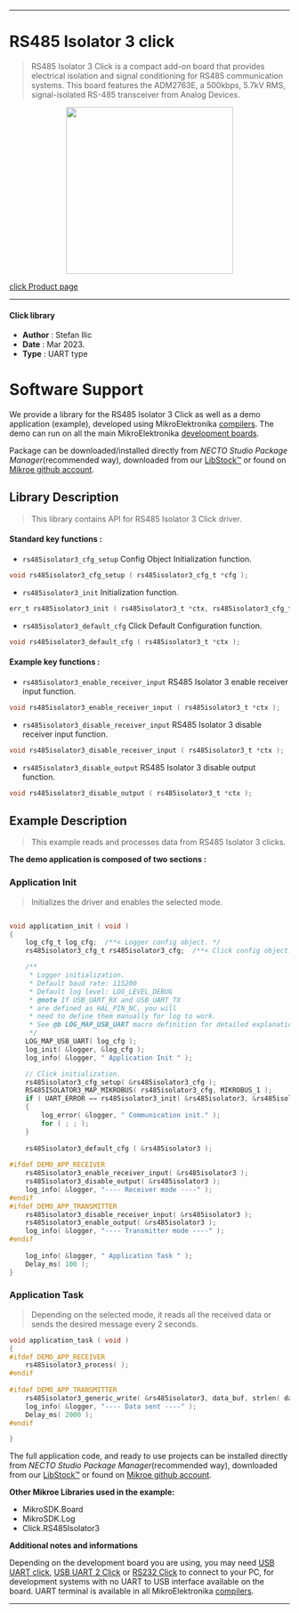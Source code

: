 
---
# RS485 Isolator 3 click

> RS485 Isolator 3 Click is a compact add-on board that provides electrical isolation and signal conditioning for RS485 communication systems. This board features the ADM2763E, a 500kbps, 5.7kV RMS, signal-isolated RS-485 transceiver from Analog Devices.

<p align="center">
  <img src="https://download.mikroe.com/images/click_for_ide/rs485isolator3_click.png" height=300px>
</p>

[click Product page](https://www.mikroe.com/rs485-isolator-3-click)

---


#### Click library

- **Author**        : Stefan Ilic
- **Date**          : Mar 2023.
- **Type**          : UART type


# Software Support

We provide a library for the RS485 Isolator 3 Click
as well as a demo application (example), developed using MikroElektronika
[compilers](https://www.mikroe.com/necto-studio).
The demo can run on all the main MikroElektronika [development boards](https://www.mikroe.com/development-boards).

Package can be downloaded/installed directly from *NECTO Studio Package Manager*(recommended way), downloaded from our [LibStock&trade;](https://libstock.mikroe.com) or found on [Mikroe github account](https://github.com/MikroElektronika/mikrosdk_click_v2/tree/master/clicks).

## Library Description

> This library contains API for RS485 Isolator 3 Click driver.

#### Standard key functions :

- `rs485isolator3_cfg_setup` Config Object Initialization function.
```c
void rs485isolator3_cfg_setup ( rs485isolator3_cfg_t *cfg );
```

- `rs485isolator3_init` Initialization function.
```c
err_t rs485isolator3_init ( rs485isolator3_t *ctx, rs485isolator3_cfg_t *cfg );
```

- `rs485isolator3_default_cfg` Click Default Configuration function.
```c
void rs485isolator3_default_cfg ( rs485isolator3_t *ctx );
```

#### Example key functions :

- `rs485isolator3_enable_receiver_input` RS485 Isolator 3 enable receiver input function.
```c
void rs485isolator3_enable_receiver_input ( rs485isolator3_t *ctx );
```

- `rs485isolator3_disable_receiver_input` RS485 Isolator 3 disable receiver input function.
```c
void rs485isolator3_disable_receiver_input ( rs485isolator3_t *ctx );
```

- `rs485isolator3_disable_output` RS485 Isolator 3 disable output function.
```c
void rs485isolator3_disable_output ( rs485isolator3_t *ctx );
```

## Example Description

> This example reads and processes data from RS485 Isolator 3 clicks.

**The demo application is composed of two sections :**

### Application Init

> Initializes the driver and enables the selected mode.

```c

void application_init ( void ) 
{
    log_cfg_t log_cfg;  /**< Logger config object. */
    rs485isolator3_cfg_t rs485isolator3_cfg;  /**< Click config object. */

    /** 
     * Logger initialization.
     * Default baud rate: 115200
     * Default log level: LOG_LEVEL_DEBUG
     * @note If USB_UART_RX and USB_UART_TX 
     * are defined as HAL_PIN_NC, you will 
     * need to define them manually for log to work. 
     * See @b LOG_MAP_USB_UART macro definition for detailed explanation.
     */
    LOG_MAP_USB_UART( log_cfg );
    log_init( &logger, &log_cfg );
    log_info( &logger, " Application Init " );

    // Click initialization.
    rs485isolator3_cfg_setup( &rs485isolator3_cfg );
    RS485ISOLATOR3_MAP_MIKROBUS( rs485isolator3_cfg, MIKROBUS_1 );
    if ( UART_ERROR == rs485isolator3_init( &rs485isolator3, &rs485isolator3_cfg ) ) 
    {
        log_error( &logger, " Communication init." );
        for ( ; ; );
    }
    
    rs485isolator3_default_cfg ( &rs485isolator3 );
    
#ifdef DEMO_APP_RECEIVER
    rs485isolator3_enable_receiver_input( &rs485isolator3 );
    rs485isolator3_disable_output( &rs485isolator3 );
    log_info( &logger, "---- Receiver mode ----" );
#endif 
#ifdef DEMO_APP_TRANSMITTER
    rs485isolator3_disable_receiver_input( &rs485isolator3 );
    rs485isolator3_enable_output( &rs485isolator3 );    
    log_info( &logger, "---- Transmitter mode ----" );
#endif
    
    log_info( &logger, " Application Task " );
    Delay_ms( 100 );
}

```

### Application Task

> Depending on the selected mode, it reads all the received data or sends the desired message
 every 2 seconds.

```c
void application_task ( void ) 
{
#ifdef DEMO_APP_RECEIVER
    rs485isolator3_process( );
#endif    
    
#ifdef DEMO_APP_TRANSMITTER
    rs485isolator3_generic_write( &rs485isolator3, data_buf, strlen( data_buf ) );
    log_info( &logger, "---- Data sent ----" );
    Delay_ms( 2000 );
#endif    

}
```

The full application code, and ready to use projects can be installed directly from *NECTO Studio Package Manager*(recommended way), downloaded from our [LibStock&trade;](https://libstock.mikroe.com) or found on [Mikroe github account](https://github.com/MikroElektronika/mikrosdk_click_v2/tree/master/clicks).

**Other Mikroe Libraries used in the example:**

- MikroSDK.Board
- MikroSDK.Log
- Click.RS485Isolator3

**Additional notes and informations**

Depending on the development board you are using, you may need
[USB UART click](https://www.mikroe.com/usb-uart-click),
[USB UART 2 Click](https://www.mikroe.com/usb-uart-2-click) or
[RS232 Click](https://www.mikroe.com/rs232-click) to connect to your PC, for
development systems with no UART to USB interface available on the board. UART
terminal is available in all MikroElektronika
[compilers](https://shop.mikroe.com/compilers).

---
